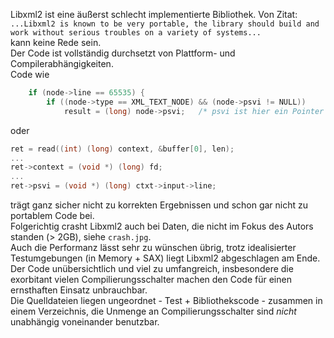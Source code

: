 Libxml2 ist eine äußerst schlecht implementierte Bibliothek. Von Zitat:  
`...Libxml2 is known to be very portable, the library should build and work without serious troubles on a variety of systems...`  
kann keine Rede sein.  
Der Code ist vollständig durchsetzt von Plattform- und Compilerabhängigkeiten.  
Code wie  
```C
	if (node->line == 65535) {
	    if ((node->type == XML_TEXT_NODE) && (node->psvi != NULL))
	        result = (long) node->psvi;   /* psvi ist hier ein Pointer */
```  
oder
```C
ret = read((int) (long) context, &buffer[0], len);
...
ret->context = (void *) (long) fd;
...
ret->psvi = (void *) (long) ctxt->input->line;
```
trägt ganz sicher nicht zu korrekten Ergebnissen und schon gar nicht zu portablem Code bei.  
Folgerichtig crasht Libxml2 auch bei Daten, die nicht im Fokus des Autors standen (> 2GB), siehe `crash.jpg`.  
Auch die Performanz lässt sehr zu wünschen übrig, trotz idealisierter Testumgebungen (in Memory + SAX) liegt Libxml2 abgeschlagen am Ende.  
Der Code unübersichtlich und viel zu umfangreich, insbesondere die exorbitant vielen Compilierungsschalter machen den Code für einen ernsthaften Einsatz unbrauchbar.  
Die Quelldateien liegen ungeordnet - Test + Bibliothekscode - zusammen in einem Verzeichnis, die Unmenge an Compilierungsschalter sind *nicht* unabhängig voneinander benutzbar.

